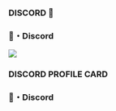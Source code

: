 ### DISCORD 👋


 <h3>🌙・Discord</h3>
 <a href="https://discord.com/users/861917446750863402">
  <img src="https://lanyard.cnrad.dev/api/861917446750863402">
</a>

### DISCORD PROFILE CARD

 <h3>🌙・Discord</h3>
 <a href="https://t3m1n4l.github.io/ejdiscordprofile.github.io/">
  <img src="">
</a>

